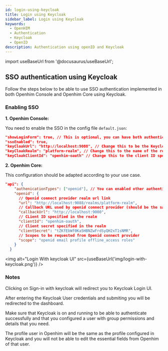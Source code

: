 ```yaml
---
id: login-using-keycloak
title: Login using Keycloak
sidebar_label: Login using Keycloak
keywords:
  - OpenHIM
  - Authentication
  - Keycloak
  - OpenID
description: Authentication using openID and Keycloak
---
```


import useBaseUrl from '@docusaurus/useBaseUrl';

## SSO authentication using Keycloak

Follow the steps below to be able to use SSO authentication implemented in both Openhim Console and Openhim Core using Keycloak.

### Enabling SSO

**1. Openhim Console:**

You need to enable the SSO in the config file `default.json`:

```json
"showLoginForm": true, // This is optional, you can have both authentication
"ssoEnabled": true,
"keyCloakUrl": "http://localhost:9088", // Change this to be the Keycloak URL
"keyCloakRealm": "platform-realm", // Change this to the name of the realm configured in the Keycloak
"keyCloakClientId": "openhim-oauth" // Change this to the client ID specified in the realm configured in the Keycloak
```

**2. Openhim Core:**

This configuration should be adapted according to your use case.

```json
"api": {
    "authenicationTypes": ["openid"], // You can enabled other authentication types e.g. ["openid", "local"]
    "openid": {
      // Openid connect provider realm url link
      "url": "http://localhost:9088/realms/platform-realm",
      // Callback URL used by openid connect provider (should be the same callback URL specified in realm)
      "callbackUrl": "http://localhost:9000",
      // CLient ID specified in the realm
      "clientId": "openhim-oauth",
      // Client secret specified in the realm
      "clientSecret": "tZKfEbWf0Ka5HBNZwFrdSyQH2xT1sNMR",
      // Scopes to be requested from Openid connect provider
      "scope": "openid email profile offline_access roles"
    }
  }
```

<img alt="Login With keycloak UI" src={useBaseUrl('img/login-with-keycloak.png')} />

### Notes

Clicking on Sign-in with keycloak will redirect you to Keycloak Login UI.

After entering the Keycloak User credentials and submiting you will be redirected to the dashboard.

Make sure that Keycloak is on and running to be able to authenticate successfully and that you configured a user with group permissions and details that you need.

The profile user in Openhim will be the same as the profile configured in Keycloak and you will not be able to edit the essential fields from Openhim of that user.



